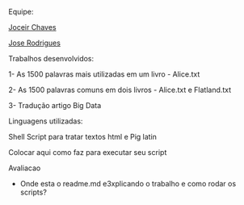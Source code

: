 Equipe:
 
[Joceir Chaves](https://github.com/Joceir)
 
[Jose Rodrigues](https://github.com/jrodrigues1977)

Trabalhos desenvolvidos:

1- As 1500 palavras mais utilizadas em um livro - Alice.txt

2- As 1500 palavras comuns em dois livros - Alice.txt e Flatland.txt

3- Tradução artigo Big Data

Linguagens utilizadas:

Shell Script para tratar textos html e Pig latin

Colocar aqui como faz para executar seu script


Avaliacao
* Onde esta o readme.md e3xplicando o trabalho e como rodar os scripts? 
